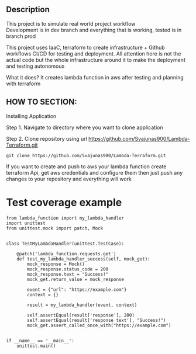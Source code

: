 ## Description
This project is to simulate real world project workflow <br/>
Development is in dev branch and everything that is working, tested is in branch prod

This project uses IaaC, terraform to create infrastructure + Github workflows CI/CD for testing and deployment.
All attention here is not the actual code but the whole infrastructure around it to make the deployment and testing autonomous

What it does? It creates lambda function in aws after testing and planning with terraform

## HOW TO SECTION:

Installing Application <br/>

Step 1. Navigate to directory where you want to clone application <br/>
   
Step 2. Clone repository using url https://github.com/Svajunas900/Lambda-Terraform.git <br/>
````
git clone https://github.com/Svajunas900/Lambda-Terraform.git
````

If you want to create and push to aws your lambda function create terraform Api, get aws credentials and configure them then just push any changes to your repository and everything will work

# Test coverage example 

```
from lambda_function import my_lambda_handler
import unittest
from unittest.mock import patch, Mock


class TestMyLambdaHandler(unittest.TestCase):

    @patch('lambda_function.requests.get')
    def test_my_lambda_handler_success(self, mock_get):
        mock_response = Mock()
        mock_response.status_code = 200
        mock_response.text = "Success!"
        mock_get.return_value = mock_response

        event = {"url": "https://example.com"}
        context = {}

        result = my_lambda_handler(event, context)

        self.assertEqual(result['response'], 200)
        self.assertEqual(result['response text'], "Success!")
        mock_get.assert_called_once_with("https://example.com")


if __name__ == '__main__':
    unittest.main()

```
